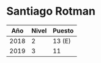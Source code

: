 # Santiago Rotman

| Año | Nivel | Puesto |
| --- | --- | --- |
| 2018 | 2 | 13 (E) |
| 2019 | 3 | 11 |
